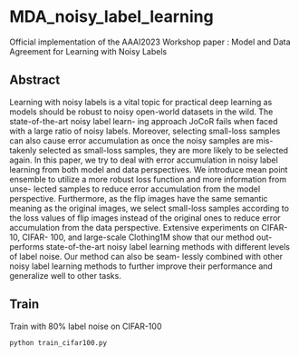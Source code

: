 # MDA_noisy_label_learning
Official implementation of the AAAI2023 Workshop paper : Model and Data Agreement for Learning with Noisy Labels

## Abstract
Learning with noisy labels is a vital topic for practical deep
learning as models should be robust to noisy open-world
datasets in the wild. The state-of-the-art noisy label learn-
ing approach JoCoR fails when faced with a large ratio of
noisy labels. Moreover, selecting small-loss samples can also
cause error accumulation as once the noisy samples are mis-
takenly selected as small-loss samples, they are more likely
to be selected again. In this paper, we try to deal with error
accumulation in noisy label learning from both model and data
perspectives. We introduce mean point ensemble to utilize a
more robust loss function and more information from unse-
lected samples to reduce error accumulation from the model
perspective. Furthermore, as the flip images have the same
semantic meaning as the original images, we select small-loss
samples according to the loss values of flip images instead of
the original ones to reduce error accumulation from the data
perspective. Extensive experiments on CIFAR-10, CIFAR-
100, and large-scale Clothing1M show that our method out-
performs state-of-the-art noisy label learning methods with
different levels of label noise. Our method can also be seam-
lessly combined with other noisy label learning methods to
further improve their performance and generalize well to other
tasks.

## Train

Train with 80\% label noise on CIFAR-100
```key
python train_cifar100.py
```

